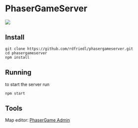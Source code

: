 # PhaserGameServer

![](https://img.shields.io/badge/code_style-prettier-ff69b4.svg?style=flat-square)

## Install

    git clone https://github.com/rdfriedl/phasergameserver.git
    cd phasergameserver
    npm install

## Running

to start the server run

    npm start

## Tools

Map editor: <a href="https://github.com/rdfriedl/phasergameadmin">PhaserGame Admin</a>

